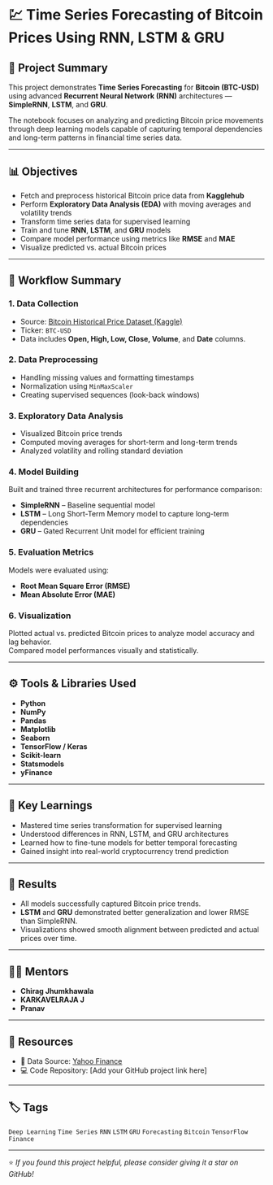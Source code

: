 # 💹 Time Series Forecasting of Bitcoin Prices Using RNN, LSTM & GRU

## 📘 Project Summary
This project demonstrates **Time Series Forecasting** for **Bitcoin (BTC-USD)** using advanced **Recurrent Neural Network (RNN)** architectures — **SimpleRNN**, **LSTM**, and **GRU**.

The notebook focuses on analyzing and predicting Bitcoin price movements through deep learning models capable of capturing temporal dependencies and long-term patterns in financial time series data.

---

## 📊 Objectives
- Fetch and preprocess historical Bitcoin price data from **Kagglehub**
- Perform **Exploratory Data Analysis (EDA)** with moving averages and volatility trends
- Transform time series data for supervised learning
- Train and tune **RNN**, **LSTM**, and **GRU** models
- Compare model performance using metrics like **RMSE** and **MAE**
- Visualize predicted vs. actual Bitcoin prices

---

## 🧩 Workflow Summary

### 1. **Data Collection**
- Source:  [Bitcoin Historical Price Dataset (Kaggle)](https://www.kaggle.com/datasets/mczielinski/bitcoin-historical-data)
- Ticker: `BTC-USD`
- Data includes **Open, High, Low, Close, Volume**, and **Date** columns.

### 2. **Data Preprocessing**
- Handling missing values and formatting timestamps  
- Normalization using `MinMaxScaler`  
- Creating supervised sequences (look-back windows)

### 3. **Exploratory Data Analysis**
- Visualized Bitcoin price trends  
- Computed moving averages for short-term and long-term trends  
- Analyzed volatility and rolling standard deviation  

### 4. **Model Building**
Built and trained three recurrent architectures for performance comparison:
- **SimpleRNN** – Baseline sequential model  
- **LSTM** – Long Short-Term Memory model to capture long-term dependencies  
- **GRU** – Gated Recurrent Unit model for efficient training  

### 5. **Evaluation Metrics**
Models were evaluated using:
- **Root Mean Square Error (RMSE)**  
- **Mean Absolute Error (MAE)**  

### 6. **Visualization**
Plotted actual vs. predicted Bitcoin prices to analyze model accuracy and lag behavior.  
Compared model performances visually and statistically.

---

## ⚙️ Tools & Libraries Used
- **Python**
- **NumPy**
- **Pandas**
- **Matplotlib**
- **Seaborn**
- **TensorFlow / Keras**
- **Scikit-learn**
- **Statsmodels**
- **yFinance**

---

## 🧠 Key Learnings
- Mastered time series transformation for supervised learning  
- Understood differences in RNN, LSTM, and GRU architectures  
- Learned how to fine-tune models for better temporal forecasting  
- Gained insight into real-world cryptocurrency trend prediction  

---

## 🧮 Results
- All models successfully captured Bitcoin price trends.  
- **LSTM** and **GRU** demonstrated better generalization and lower RMSE than SimpleRNN.  
- Visualizations showed smooth alignment between predicted and actual prices over time.

---

## 👨‍🏫 Mentors
- **Chirag Jhumkhawala**  
- **KARKAVELRAJA J**  
- **Pranav**

---

## 🔗 Resources
- 📂 Data Source: [Yahoo Finance](https://finance.yahoo.com/quote/BTC-USD)  
- 💻 Code Repository: [Add your GitHub project link here]

---

## 🏷️ Tags
`Deep Learning` `Time Series` `RNN` `LSTM` `GRU` `Forecasting` `Bitcoin` `TensorFlow` `Finance`

---

⭐ *If you found this project helpful, please consider giving it a star on GitHub!*
